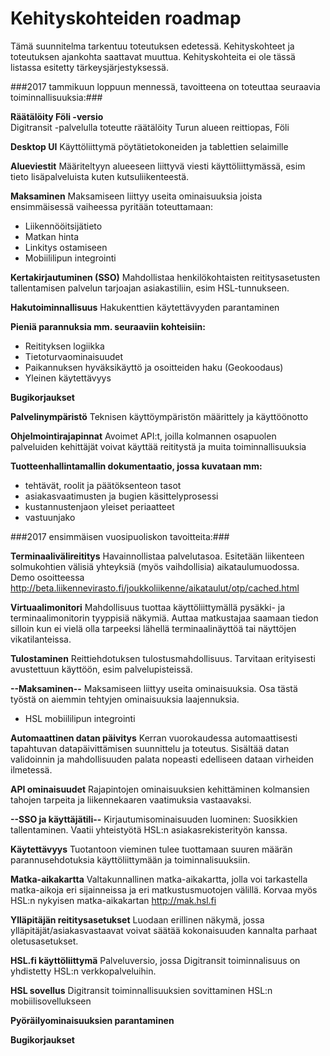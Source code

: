 # Kehityskohteiden roadmap

Tämä suunnitelma tarkentuu toteutuksen edetessä. Kehityskohteet ja toteutuksen ajankohta saattavat muuttua. Kehityskohteita ei ole tässä listassa esitetty tärkeysjärjestyksessä. 


###2017 tammikuun loppuun mennessä, tavoitteena on toteuttaa seuraavia toiminnallisuuksia:###

**Räätälöity Föli -versio** <br>
Digitransit -palvelulla toteutte räätälöity Turun alueen reittiopas, Föli

**Desktop UI**  Käyttöliittymä pöytätietokoneiden ja tablettien selaimille

**Alueviestit**
Määriteltyyn alueeseen liittyvä viesti käyttöliittymässä, esim tieto lisäpalveluista kuten kutsuliikenteestä.

**Maksaminen**
Maksamiseen liittyy useita ominaisuuksia joista ensimmäisessä vaiheessa pyritään toteuttamaan:
- Liikennööitsijätieto
- Matkan hinta
- Linkitys ostamiseen
- Mobiililipun integrointi

**Kertakirjautuminen (SSO)**
Mahdollistaa henkilökohtaisten reititysasetusten tallentamisen palvelun tarjoajan asiakastiliin, esim HSL-tunnukseen.

**Hakutoiminnallisuus**
Hakukenttien käytettävyyden parantaminen

**Pieniä parannuksia mm. seuraaviin kohteisiin:**
- Reitityksen logiikka
- Tietoturvaominaisuudet
- Paikannuksen hyväksikäyttö ja osoitteiden haku (Geokoodaus)  
- Yleinen käytettävyys

**Bugikorjaukset**

**Palvelinympäristö**
Teknisen käyttöympäristön määrittely ja käyttöönotto

**Ohjelmointirajapinnat**
Avoimet API:t, joilla kolmannen osapuolen palveluiden kehittäjät voivat käyttää reititystä ja muita toiminnallisuuksia

**Tuotteenhallintamallin dokumentaatio, jossa kuvataan mm:**
- tehtävät, roolit ja päätöksenteon tasot
- asiakasvaatimusten ja bugien käsittelyprosessi
- kustannustenjaon yleiset periaatteet
- vastuunjako

###2017 ensimmäisen vuosipuoliskon tavoitteita:###

**Terminaalivälireititys**
Havainnollistaa palvelutasoa. Esitetään liikenteen solmukohtien välisiä yhteyksiä (myös vaihdollisia) aikataulumuodossa. Demo osoitteessa http://beta.liikennevirasto.fi/joukkoliikenne/aikataulut/otp/cached.html

**Virtuaalimonitori**
Mahdollisuus tuottaa käyttöliittymällä pysäkki- ja terminaalimonitorin tyyppisiä näkymiä. Auttaa matkustajaa saamaan tiedon silloin kun ei vielä olla tarpeeksi lähellä terminaalinäyttöä tai näyttöjen vikatilanteissa. 

**Tulostaminen**
Reittiehdotuksen tulostusmahdollisuus. Tarvitaan erityisesti avustettuun käyttöön, esim palvelupisteissä.

**--Maksaminen--**
Maksamiseen liittyy useita ominaisuuksia. Osa tästä työstä on aiemmin tehtyjen ominaisuuksia laajennuksia.
- HSL mobiililipun integrointi

**Automaattinen datan päivitys**
Kerran vuorokaudessa automaattisesti tapahtuvan datapäivittämisen suunnittelu ja toteutus. Sisältää datan validoinnin ja mahdollisuuden palata nopeasti edelliseen dataan virheiden ilmetessä.

**API ominaisuudet**
Rajapintojen ominaisuuksien kehittäminen kolmansien tahojen tarpeita ja liikennekaaren vaatimuksia vastaavaksi.

**--SSO ja käyttäjätili--**
Kirjautumisominaisuuden luominen: Suosikkien tallentaminen. Vaatii yhteistyötä HSL:n asiakasrekisterityön kanssa.

**Käytettävyys**
Tuotantoon vieminen tulee tuottamaan suuren määrän parannusehdotuksia käyttöliittymään ja toiminnalisuuksiin. 

**Matka-aikakartta**
Valtakunnallinen matka-aikakartta, jolla voi tarkastella matka-aikoja eri sijainneissa ja eri matkustusmuotojen välillä. Korvaa myös HSL:n nykyisen matka-aikakartan http://mak.hsl.fi

**Ylläpitäjän reititysasetukset**
Luodaan erillinen näkymä, jossa ylläpitäjät/asiakasvastaavat voivat säätää kokonaisuuden kannalta parhaat oletusasetukset.

**HSL.fi käyttöliittymä**
Palveluversio, jossa Digitransit toiminnalisuus on yhdistetty HSL:n verkkopalveluihin.

**HSL sovellus**
Digitransit toiminnallisuuksien sovittaminen HSL:n mobiilisovellukseen

**Pyöräilyominaisuuksien parantaminen**

**Bugikorjaukset**
